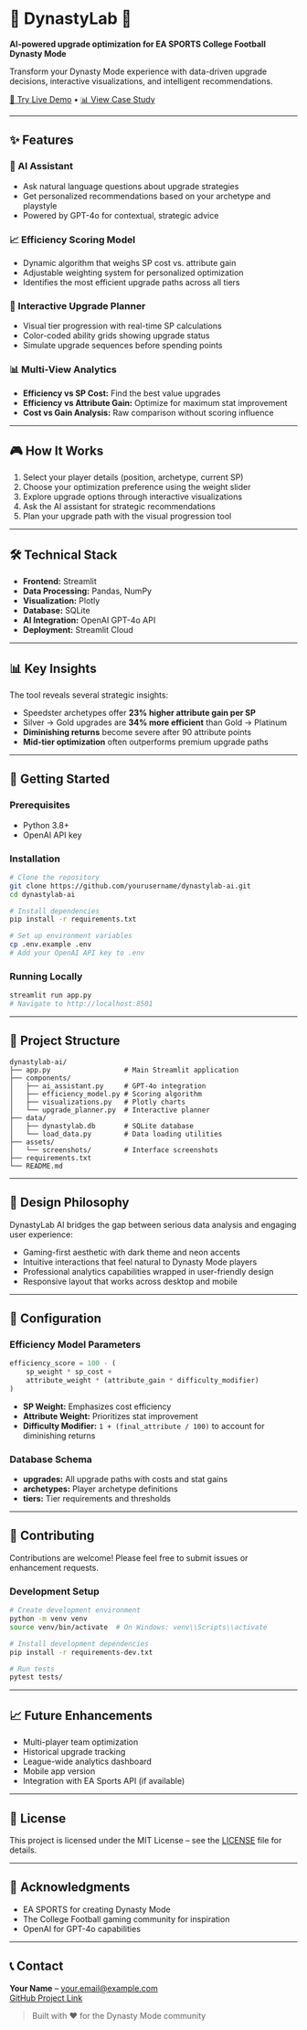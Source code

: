 # 🧠 DynastyLab 🏈  
**AI-powered upgrade optimization for EA SPORTS College Football Dynasty Mode**

Transform your Dynasty Mode experience with data-driven upgrade decisions, interactive visualizations, and intelligent recommendations.

[🚀 Try Live Demo](https://dynastylab.streamlit.app/) • [📊 View Case Study](https://www.jemarisapp.com/projects/dynastylab)

---

## ✨ Features

### 🤖 AI Assistant
- Ask natural language questions about upgrade strategies  
- Get personalized recommendations based on your archetype and playstyle  
- Powered by GPT-4o for contextual, strategic advice  

### 📈 Efficiency Scoring Model
- Dynamic algorithm that weighs SP cost vs. attribute gain  
- Adjustable weighting system for personalized optimization  
- Identifies the most efficient upgrade paths across all tiers  

### 🎯 Interactive Upgrade Planner
- Visual tier progression with real-time SP calculations  
- Color-coded ability grids showing upgrade status  
- Simulate upgrade sequences before spending points  

### 📊 Multi-View Analytics
- **Efficiency vs SP Cost:** Find the best value upgrades  
- **Efficiency vs Attribute Gain:** Optimize for maximum stat improvement  
- **Cost vs Gain Analysis:** Raw comparison without scoring influence  

---

## 🎮 How It Works

1. Select your player details (position, archetype, current SP)  
2. Choose your optimization preference using the weight slider  
3. Explore upgrade options through interactive visualizations  
4. Ask the AI assistant for strategic recommendations  
5. Plan your upgrade path with the visual progression tool  

---

## 🛠️ Technical Stack

- **Frontend:** Streamlit  
- **Data Processing:** Pandas, NumPy  
- **Visualization:** Plotly  
- **Database:** SQLite  
- **AI Integration:** OpenAI GPT-4o API  
- **Deployment:** Streamlit Cloud  

---

## 📊 Key Insights

The tool reveals several strategic insights:

- Speedster archetypes offer **23% higher attribute gain per SP**
- Silver → Gold upgrades are **34% more efficient** than Gold → Platinum
- **Diminishing returns** become severe after 90 attribute points
- **Mid-tier optimization** often outperforms premium upgrade paths

---

## 🚀 Getting Started

### Prerequisites
- Python 3.8+
- OpenAI API key

### Installation

```bash
# Clone the repository
git clone https://github.com/yourusername/dynastylab-ai.git
cd dynastylab-ai

# Install dependencies
pip install -r requirements.txt

# Set up environment variables
cp .env.example .env
# Add your OpenAI API key to .env
```

### Running Locally

```bash
streamlit run app.py
# Navigate to http://localhost:8501
```

---

## 📁 Project Structure

```
dynastylab-ai/
├── app.py                  # Main Streamlit application
├── components/
│   ├── ai_assistant.py     # GPT-4o integration
│   ├── efficiency_model.py # Scoring algorithm
│   ├── visualizations.py   # Plotly charts
│   └── upgrade_planner.py  # Interactive planner
├── data/
│   ├── dynastylab.db       # SQLite database
│   └── load_data.py        # Data loading utilities
├── assets/
│   └── screenshots/        # Interface screenshots
├── requirements.txt
└── README.md
```

---

## 🎨 Design Philosophy

DynastyLab AI bridges the gap between serious data analysis and engaging user experience:

- Gaming-first aesthetic with dark theme and neon accents  
- Intuitive interactions that feel natural to Dynasty Mode players  
- Professional analytics capabilities wrapped in user-friendly design  
- Responsive layout that works across desktop and mobile  

---

## 🔧 Configuration

### Efficiency Model Parameters

```python
efficiency_score = 100 - (
    sp_weight * sp_cost + 
    attribute_weight * (attribute_gain * difficulty_modifier)
)
```

- **SP Weight:** Emphasizes cost efficiency  
- **Attribute Weight:** Prioritizes stat improvement  
- **Difficulty Modifier:** `1 + (final_attribute / 100)` to account for diminishing returns  

### Database Schema

- **upgrades:** All upgrade paths with costs and stat gains  
- **archetypes:** Player archetype definitions  
- **tiers:** Tier requirements and thresholds  

---

## 🤝 Contributing

Contributions are welcome! Please feel free to submit issues or enhancement requests.

### Development Setup

```bash
# Create development environment
python -m venv venv
source venv/bin/activate  # On Windows: venv\\Scripts\\activate

# Install development dependencies
pip install -r requirements-dev.txt

# Run tests
pytest tests/
```

---

## 📈 Future Enhancements

- Multi-player team optimization  
- Historical upgrade tracking  
- League-wide analytics dashboard  
- Mobile app version  
- Integration with EA Sports API (if available)  

---

## 📄 License

This project is licensed under the MIT License – see the [LICENSE](LICENSE) file for details.

---

## 🙏 Acknowledgments

- EA SPORTS for creating Dynasty Mode  
- The College Football gaming community for inspiration  
- OpenAI for GPT-4o capabilities  

---

## 📞 Contact

**Your Name** – your.email@example.com  
[GitHub Project Link](https://github.com/yourusername/dynastylab-ai)

> Built with ❤️ for the Dynasty Mode community
